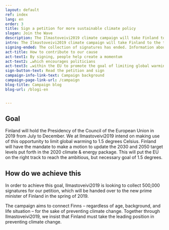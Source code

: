 ```yaml
---
layout: default
ref: index
lang: en
order: 3
title: Sign a petition for more sustainable climate policy
slogan: Join the Wave
description: The Ilmastoveivi2019 climate campaign will take Finland to the top in international climate change action. The puck has been dropped - it’s time to take it.
intro: The Ilmastoveivi2019 climate campaign will take Finland to the top in international climate change action. The puck has been dropped - it’s time to take it.
signing-ended: The collection of signatures has ended. Information about our new climate movement can be found at climatemove.fi
act-title: How to contribute to our cause
act-text1: By signing, people help create a momentum
act-text2: …which encourages politicians
act-text3: …within the EU to promote the goal of limiting global warming to 1.5 degrees.
sign-button-text: Read the petition and sign
campaign-info-link-text: Campaign background
campaign-page-link-url: /campaign
blog-title: Campaign blog
blog-url: /blogi-en


---
```


## Goal

Finland will hold the Presidency of the Council of the European Union in 2019 from July to December. We at Ilmastoveivi2019 intend on making use of this opportunity to limit global warming to 1.5 degrees Celsius. Finland will have the mandate to make a motion to update the 2030 and 2050 target levels put forth in the 2020 climate & energy package. This will put the EU on the right track to reach the ambitious, but necessary goal of 1.5 degrees.


## How do we achieve this

In order to achieve this goal, Ilmastoveivi2019 is looking to collect 500,000 signatures for our petition, which will be handed over to the new prime minister of Finland in the spring of 2019.

The campaign aims to connect Finns – regardless of age, background, and life situation – for the sake of preventing climate change. Together through Ilmastoveivi2019, we insist that Finland must take the leading position in preventing climate change.
